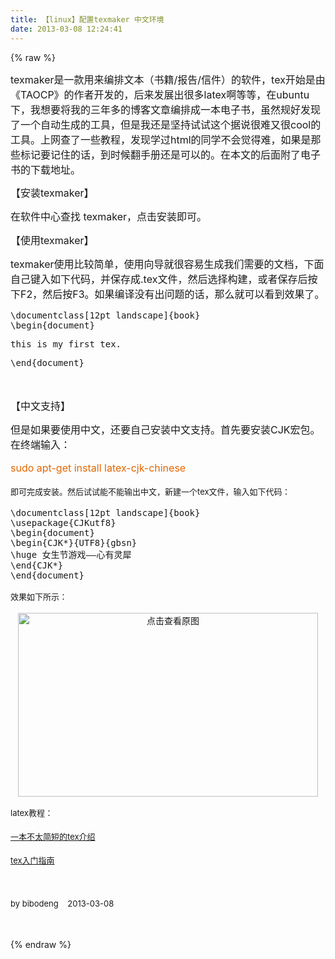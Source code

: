 ```yaml
---
title: 【linux】配置texmaker 中文环境
date: 2013-03-08 12:24:41
---
```

{% raw %}
<p><span style="font-size:16px;">texmaker是一款用来编排文本（书籍/报告/信件）的软件，tex开始是由《TAOCP》的作者开发的，后来发展出很多latex啊等等，在ubuntu下，我想要将我的三年多的博客文章编排成一本电子书，虽然规好发现了一个自动生成的工具，但是我还是坚持试试这个据说很难又很cool的工具。上网查了一些教程，发现学过html的同学不会觉得难，如果是那些标记要记住的话，到时候翻手册还是可以的。在本文的后面附了电子书的下载地址。</span></p>
<p><span style="font-size:small;"><span style="line-height:24px;font-size:16px;">【安装texmaker】</span></span></p>
<span style="font-size:16px;"> </span><p><span style="font-size:small;"><span style="line-height:24px;font-size:16px;">在软件中心查找 texmaker，点击安装即可。</span></span></p>
<span style="font-size:16px;"> </span><p><span style="font-size:small;"><span style="line-height:24px;font-size:16px;">【使用texmaker】</span></span></p>
<span style="font-size:16px;"> </span><p><span style="font-size:small;"><span style="line-height:24px;font-size:16px;">texmaker使用比较简单，使用向导就很容易生成我们需要的文档，下面自己键入如下代码，并保存成.tex文件，然后选择构建，或者保存后按下F2，然后按F3。如果编译没有出问题的话，那么就可以看到效果了。</span></span></p>
<p></p>
<pre class="brush:python; toolbar: true; auto-links: true;">\documentclass[12pt landscape]{book}
\begin{document}</pre><pre class="brush:python; toolbar: true; auto-links: true;">this is my first tex.</pre><pre class="brush:python; toolbar: true; auto-links: true;">\end{document}</pre> <span style="font-size:16px;"> </span><p><span style="font-size:16px;"><br />
</span></p>
<p><span style="font-size:16px;">【中文支持】</span></p>
<p><span style="font-size:16px;">但是如果要使用中文，还要自己安装中文支持。首先要安装CJK宏包。在终端输入：</span></p>
<p><span style="font-size:16px;line-height:24px;color:#e56600;">sudo apt-get install latex-cjk-chinese</span></p>
<p><span style="font-size:small;"><span style="line-height:24px;">即可完成安装。然后试试能不能输出中文，新建一个tex文件，输入如下代码：</span></span></p>
<p></p>
<pre class="brush:python; toolbar: true; auto-links: true;">\documentclass[12pt landscape]{book}
\usepackage{CJKutf8}
\begin{document}
\begin{CJK*}{UTF8}{gbsn}
\huge 女生节游戏——心有灵犀 
\end{CJK*}
\end{document}</pre><p></p>
<p><span style="font-size:small;"><span style="line-height:24px;">效果如下所示：</span></span></p>
<p style="text-align:center;"><a target="_blank" href="/content/plugins/kl_album/upload/201303/decafd4e8d53893c6f1fd5540a485920201303080444492861.png"><img src="/content/plugins/kl_album/upload/201303/decafd4e8d53893c6f1fd5540a485920201303080444492861.png" width="480" height="294" alt="点击查看原图" border="0" /></a></p>
<span style="font-size:16px;"> </span><p><span style="font-size:small;"><span style="line-height:24px;">latex教程：</span></span></p>
<p><span style="font-size:small;"><span style="line-height:24px;"><a href="http://vdisk.weibo.com/s/sURX6">一本不太简短的tex介绍</a></span></span></p>
<p><span style="font-size:small;"><span style="line-height:24px;"><a href="http://vdisk.weibo.com/s/sUVSy">tex入门指南</a></span></span></p>
<span style="font-size:16px;"> </span><p>&nbsp;</p>
<p><span style="font-size:small;"><span style="line-height:24px;">by bibodeng &nbsp; &nbsp;2013-03-08</span></span></p>
<span style="font-size:16px;"> </span><p>&nbsp;</p>{% endraw %}
